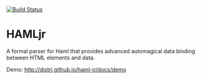 [![Build Status](https://travis-ci.org/dr-coffee-labs/haml-jr.png?branch=master)](https://travis-ci.org/dr-coffee-labs/haml-jr)

HAMLjr
======

A formal parser for Haml that provides advanced automagical data binding between HTML elements and data.

Demo: http://distri.github.io/haml-jr/docs/demo
